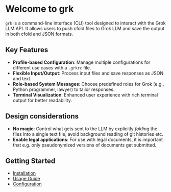 # Welcome to grk

`grk` is a command-line interface (CLI) tool designed to interact with the Grok LLM API. It allows users to push cfold files to Grok LLM and save the output in both cfold and JSON formats.

## Key Features

- **Profile-based Configuration**: Manage multiple configurations for different use cases with a `.grkrc` file.
- **Flexible Input/Output**: Process input files and save responses as JSON and text.
- **Role-based System Messages**: Choose predefined roles for Grok (e.g., Python programmer, lawyer) to tailor responses.
- **Terminal Visualization**: Enhanced user experience with rich terminal output for better readability.

## Design considerations
- **No magic**: Control what gets sent to the LLM by explicitly *folding* the files into a single text file, avoid background reading of git histories etc. 
- **Enable legal applications**: For use with legal documents, it is important that e.g. only pseudonymized versions of documents get submitted. 

## Getting Started

- [Installation](./installation.md)
- [Usage Guide](./usage.md)
- [Configuration](./configuration.md)


